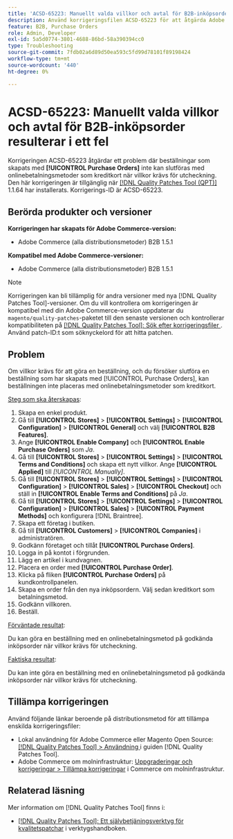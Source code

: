 ```yaml
---
title: 'ACSD-65223: Manuellt valda villkor och avtal för B2B-inköpsorder resulterar i ett fel'
description: Använd korrigeringsfilen ACSD-65223 för att åtgärda Adobe Commerce-problemet där beställningar som skapats med [!UICONTROL Purchase Orders] inte kan slutföras med onlinebetalningsmetoder som kreditkort när villkor krävs för utcheckning.
feature: B2B, Purchase Orders
role: Admin, Developer
exl-id: 5a5d0774-3801-4688-86bd-58a390394cc0
type: Troubleshooting
source-git-commit: 7fdb02a6d89d50ea593c5fd99d78101f89198424
workflow-type: tm+mt
source-wordcount: '440'
ht-degree: 0%

---
```


# ACSD-65223: Manuellt valda villkor och avtal för B2B-inköpsorder resulterar i ett fel

Korrigeringen ACSD-65223 åtgärdar ett problem där beställningar som skapats med **[!UICONTROL Purchase Orders]** inte kan slutföras med onlinebetalningsmetoder som kreditkort när villkor krävs för utcheckning. Den här korrigeringen är tillgänglig när [[!DNL Quality Patches Tool (QPT)]](/help/tools/quality-patches-tool/quality-patches-tool-to-self-serve-quality-patches.md) 1.1.64 har installerats. Korrigerings-ID är ACSD-65223.

## Berörda produkter och versioner

**Korrigeringen har skapats för Adobe Commerce-version:**

* Adobe Commerce (alla distributionsmetoder) B2B 1.5.1

**Kompatibel med Adobe Commerce-versioner:**

* Adobe Commerce (alla distributionsmetoder) B2B 1.5.1

>[!NOTE]
>
>Korrigeringen kan bli tillämplig för andra versioner med nya [!DNL Quality Patches Tool]-versioner. Om du vill kontrollera om korrigeringen är kompatibel med din Adobe Commerce-version uppdaterar du `magento/quality-patches`-paketet till den senaste versionen och kontrollerar kompatibiliteten på [[!DNL Quality Patches Tool]: Sök efter korrigeringsfiler ](https://experienceleague.adobe.com/tools/commerce-quality-patches/index.html?lang=sv-SE). Använd patch-ID:t som söknyckelord för att hitta patchen.

## Problem

Om villkor krävs för att göra en beställning, och du försöker slutföra en beställning som har skapats med [!UICONTROL Purchase Orders], kan beställningen inte placeras med onlinebetalningsmetoder som kreditkort.

<u>Steg som ska återskapas</u>:

1. Skapa en enkel produkt.
1. Gå till **[!UICONTROL Stores]** > **[!UICONTROL Settings]** > **[!UICONTROL Configuration]** > **[!UICONTROL General]** och välj **[!UICONTROL B2B Features]**.
1. Ange **[!UICONTROL Enable Company]** och **[!UICONTROL Enable Purchase Orders]** som *Ja*.
1. Gå till **[!UICONTROL Stores]** > **[!UICONTROL Settings]** > **[!UICONTROL Terms and Conditions]** och skapa ett nytt villkor. Ange **[!UICONTROL Applied]** till *[!UICONTROL Manually]*.
1. Gå till **[!UICONTROL Stores]** > **[!UICONTROL Settings]** > **[!UICONTROL Configuration]** > **[!UICONTROL Sales]** > **[!UICONTROL Checkout]** och ställ in **[!UICONTROL Enable Terms and Conditions]** på *Ja*.
1. Gå till **[!UICONTROL Stores]** > **[!UICONTROL Settings]** > **[!UICONTROL Configuration]** > **[!UICONTROL Sales]** > **[!UICONTROL Payment Methods]** och konfigurera [!DNL Braintree].
1. Skapa ett företag i butiken.
1. Gå till **[!UICONTROL Customers]** > **[!UICONTROL Companies]** i administratören.
1. Godkänn företaget och tillåt **[!UICONTROL Purchase Orders]**.
1. Logga in på kontot i förgrunden.
1. Lägg en artikel i kundvagnen.
1. Placera en order med **[!UICONTROL Purchase Order]**.
1. Klicka på fliken **[!UICONTROL Purchase Orders]** på kundkontrollpanelen.
1. Skapa en order från den nya inköpsordern. Välj sedan kreditkort som betalningsmetod.
1. Godkänn villkoren.
1. Beställ.

<u>Förväntade resultat</u>:

Du kan göra en beställning med en onlinebetalningsmetod på godkända inköpsorder när villkor krävs för utcheckning.

<u>Faktiska resultat</u>:

Du kan inte göra en beställning med en onlinebetalningsmetod på godkända inköpsorder när villkor krävs för utcheckning.

## Tillämpa korrigeringen

Använd följande länkar beroende på distributionsmetod för att tillämpa enskilda korrigeringsfiler:

* Lokal användning för Adobe Commerce eller Magento Open Source: [[!DNL Quality Patches Tool] > Användning ](/help/tools/quality-patches-tool/usage.md) i guiden [!DNL Quality Patches Tool].
* Adobe Commerce om molninfrastruktur: [Uppgraderingar och korrigeringar > Tillämpa korrigeringar](https://experienceleague.adobe.com/docs/commerce-cloud-service/user-guide/develop/upgrade/apply-patches.html?lang=sv-SE) i Commerce om molninfrastruktur.

## Relaterad läsning

Mer information om [!DNL Quality Patches Tool] finns i:

* [[!DNL Quality Patches Tool]: Ett självbetjäningsverktyg för kvalitetspatchar](/help/tools/quality-patches-tool/quality-patches-tool-to-self-serve-quality-patches.md) i verktygshandboken.
